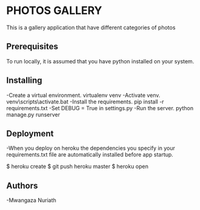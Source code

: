# PHOTOS GALLERY

This is a gallery application that have different categories of photos

## Prerequisites

To run locally, it is assumed that you have python installed on your system.

## Installing

 -Create a virtual environment. virtualenv venv
 -Activate venv. venv\scripts\activate.bat
 -Install the requirements. pip install -r requirements.txt
 -Set DEBUG = True in settings.py
 -Run the server. python manage.py runserver

## Deployment
 -When you deploy on heroku the dependencies you specify in your requirements.txt file are automatically installed before app startup.

 $ heroku create <app-name>
 $ git push heroku master
 $ heroku open

## Authors

 -Mwangaza Nuriath




